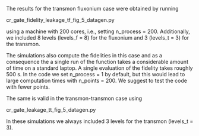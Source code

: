 The results for the transmon fluxonium case were obtained by running

cr_gate_fidelity_leakage_tf_fig_5_datagen.py

using a machine with 200 cores, i.e., setting n_process = 200. 
Additionally, we included 8 levels (levels_f = 8) for the fluxonium 
and 3 (levels_t = 3) for the transmon. 

The simulations also compute the fidelities in this case and as
a consequence the a single run of the function takes a considerable amount of time 
on a standard laptop. A single evaluation of the fidelity takes roughly 500 s.
In the code we set n_process = 1 by default, but this would lead to 
large computation times with n_points = 200. We suggest to test
the code with fewer points.

The same is valid in the transmon-transmon case using

cr_gate_leakage_tt_fig_5_datagen.py

In these simulations we always included 3 levels for the transmon (levels_t = 3).
